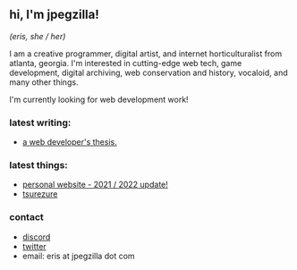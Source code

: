 ## hi, I'm jpegzilla!
_(eris, she / her)_

I am a creative programmer, digital artist, and internet horticulturalist from atlanta, georgia. I'm interested in cutting-edge web tech, game development, digital archiving, web conservation and history, vocaloid, and many other things.

I'm currently looking for web development work!

### latest writing:

  - [a web developer's thesis.](https://github.com/jpegzilla/thesis)

### latest things:

  - [personal website - 2021 / 2022 update!](https://jpegzilla.com)
  - [tsurezure](https://github.com/jpegzilla/tsurezure)

### contact

  - [discord](https://discordapp.com/invite/Ft9rVA6)
  - [twitter](https://twitter.com/jpegzilla)
  - email: eris at jpegzilla dot com
